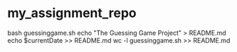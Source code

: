 # my_assignment_repo
bash guessinggame.sh
	echo "The Guessing Game Project" > README.md
	echo $currentDate >> README.md
	wc -l guessinggame.sh >> README.md
